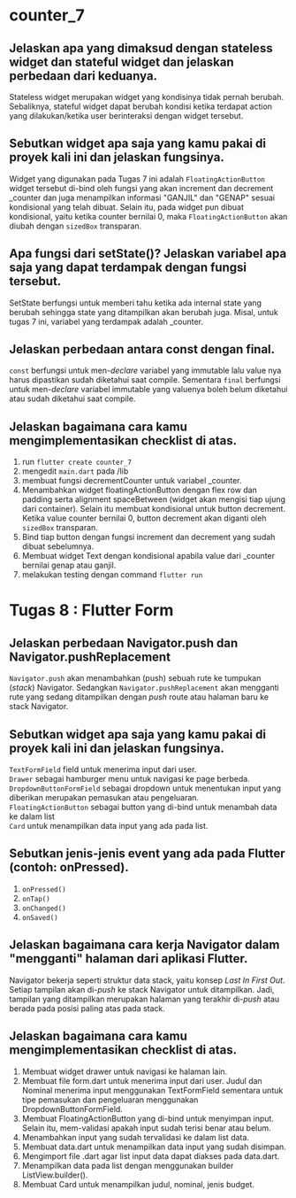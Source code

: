 # counter_7

## Jelaskan apa yang dimaksud dengan stateless widget dan stateful widget dan jelaskan perbedaan dari keduanya.
Stateless widget merupakan widget yang kondisinya tidak pernah berubah. Sebaliknya, stateful widget dapat berubah kondisi ketika terdapat action yang dilakukan/ketika user berinteraksi dengan widget tersebut.
## Sebutkan widget apa saja yang kamu pakai di proyek kali ini dan jelaskan fungsinya.
Widget yang digunakan pada Tugas 7 ini adalah `FloatingActionButton` widget tersebut di-bind oleh fungsi yang akan increment dan decrement _counter dan juga menampilkan informasi "GANJIL" dan "GENAP" sesuai kondisional yang telah dibuat. Selain itu, pada widget pun dibuat kondisional, yaitu ketika counter bernilai 0, maka `FloatingActionButton` akan diubah dengan `sizedBox` transparan.
## Apa fungsi dari setState()? Jelaskan variabel apa saja yang dapat terdampak dengan fungsi tersebut.
SetState berfungsi untuk memberi tahu ketika ada internal state yang berubah sehingga state yang ditampilkan akan berubah juga. Misal, untuk tugas 7 ini, variabel yang terdampak adalah _counter.
## Jelaskan perbedaan antara const dengan final.
`const` berfungsi untuk men-_declare_ variabel yang immutable lalu value nya harus dipastikan sudah diketahui saat compile. Sementara `final` berfungsi untuk men-_declare_ variabel immutable yang valuenya boleh belum diketahui atau sudah diketahui saat compile.
## Jelaskan bagaimana cara kamu mengimplementasikan checklist di atas.
1. run `flutter create counter_7`
2. mengedit `main.dart` pada /lib
3. membuat fungsi decrementCounter untuk variabel _counter.
4. Menambahkan widget floatingActionButton dengan flex row dan padding serta alignment spaceBetween (widget akan mengisi tiap ujung dari container). Selain itu membuat kondisional untuk button decrement. Ketika value counter bernilai 0, button decrement akan diganti oleh `sizedBox` transparan.
5. Bind tiap button dengan fungsi increment dan decrement yang sudah dibuat sebelumnya.
6. Membuat widget Text dengan kondisional apabila value dari _counter bernilai genap atau ganjil.
7. melakukan testing dengan command `flutter run`

# Tugas 8 : Flutter Form

## Jelaskan perbedaan Navigator.push dan Navigator.pushReplacement
`Navigator.push` akan menambahkan (push) sebuah rute ke tumpukan (_stack_) Navigator. Sedangkan `Navigator.pushReplacement` akan mengganti rute yang sedang ditampilkan dengan *push* route atau halaman baru ke stack Navigator.

## Sebutkan widget apa saja yang kamu pakai di proyek kali ini dan jelaskan fungsinya.
`TextFormField` field untuk menerima input dari user. <br>
`Drawer` sebagai hamburger menu untuk navigasi ke page berbeda. <br>
`DropdownButtonFormField` sebagai dropdown untuk menentukan input yang diberikan merupakan pemasukan atau pengeluaran. <br>
`FloatingActionButton` sebagai button yang di-bind untuk menambah data ke dalam list <br>
`Card` untuk menampilkan data input yang ada pada list.

##  Sebutkan jenis-jenis event yang ada pada Flutter (contoh: onPressed).
1. `onPressed()`
2. `onTap()`
3. `onChanged()`
4. `onSaved()`

##  Jelaskan bagaimana cara kerja Navigator dalam "mengganti" halaman dari aplikasi Flutter.
Navigator bekerja seperti struktur data stack, yaitu konsep _Last In First Out_. Setiap tampilan akan di-_push_ ke stack Navigator untuk ditampilkan. Jadi, tampilan yang ditampilkan merupakan halaman yang terakhir di-_push_ atau berada pada posisi paling atas pada stack.

## Jelaskan bagaimana cara kamu mengimplementasikan checklist di atas.
1. Membuat widget drawer untuk navigasi ke halaman lain.
2. Membuat file form.dart untuk menerima input dari user. Judul dan Nominal menerima input menggunakan TextFormField sementara untuk tipe pemasukan dan pengeluaran menggunakan DropdownButtonFormField.
3. Membuat FloatingActionButton yang di-bind untuk menyimpan input. Selain itu, mem-validasi apakah input sudah terisi benar atau belum.
4. Menambahkan input yang sudah tervalidasi ke dalam list data.
5. Membuat data.dart untuk menampilkan data input yang sudah disimpan.
5. Mengimport file .dart agar list input data dapat diakses pada data.dart.
6. Menampilkan data pada list dengan menggunakan builder ListView.builder().
7. Membuat Card untuk menampilkan judul, nominal, jenis budget.